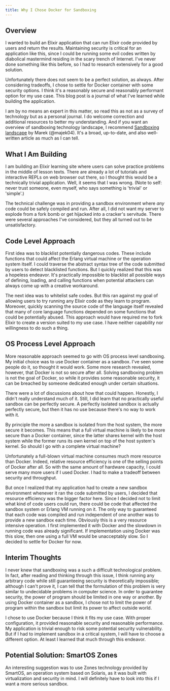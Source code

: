 ```yaml
---
title: Why I Chose Docker for Sandboxing
---
```


## Overview

I wanted to build an Elixir application that can run Elixir code provided by users and return the results. Maintaining security is critical for an application like this, since I could be running some evil codes written by diabolical mastermind residing in the scary trench of Internet. I've never done something like this before, so I had to research extensively for a good solution.

Unfortunately there does not seem to be a perfect solution, as always. After considering tradeoffs, I chose to settle for Docker container with some security options. I think it's a reasonably secure and reasonably performant option for my use case. This blog post is a journal of what I've learned while building the application.

I am by no means an expert in this matter, so read this as not as a survey of technology but as a personal journal. I do welcome correction and additional resources to better my understanding. And if you want an overview of sandboxing technology landscape, I recommend [Sandboxing landscape](https://idea.popcount.org/2017-03-28-sandboxing-lanscape/) by Marek (@majek04). It's a broad, up-to-date, and also well-written article as much as I can tell.

<!--more-->

## What I Am Building

I am building an Elixir learning site where users can solve practice problems in the middle of lesson texts. There are already a lot of tutorials and interactive REPLs on web browser out there, so I thought this would be a technically trivial application. Well, it seems that I was wrong. (Note to self: never trust someone, even myself, who says something is 'trivial' or 'simple'.)

The technical challenge was in providing a sandbox environment where *any* code could be safely compiled and run. After all, I did not want my server to explode from a fork bomb or get hijacked into a cracker's servitude. There were several approaches I've considered, but they all turned out to be unsatisfactory.

## Code Level Approach

First idea was to blacklist potentially dangerous codes. These include functions that could affect the Erlang virtual machine or the operation system itself. I could traverse the abstract syntax tree of the code submitted by users to detect blacklisted functions. But I quickly realized that this was a hopeless endeavor. It's practically impossible to blacklist all possible ways of defining, loading, and calling functions when potential attackers can always come up with a creative workaround.

The next idea was to whitelist safe codes. But this ran against my goal of allowing users to try running any Elixir code as they learn to program. Moreover, quickly scanning the source code of the language itself revealed that many of core language functions depended on some functions that could be potentially abused. This approach would have required me to fork Elixir to create a version suited to my use case. I have neither capability nor willingness to do such a thing.

## OS Process Level Approach

More reasonable approach seemed to go with OS process level sandboxing. My initial choice was to use Docker container as a sandbox. I've seen some people do it, so thought it would work. Some more research revealed, however, that Docker is not so secure after all. Solving sandboxing problem is not the goal of Docker, so while it provides some reasonable security, it can be breached by someone dedicated enough under certain situations.

There were a lot of discussions about how that could happen. Honestly, I didn't really understand much of it. Still, I did learn that no practically useful sandbox can be perfectly secure. A perfectly isolated sandbox is actually perfectly secure, but then it has no use because there's no way to work with it.

By principle the more a sandbox is isolated from the host system, the more secure it becomes. This means that a full virtual machine is likely to be more secure than a Docker container, since the latter shares kernel with the host system while the former runs its own kernel on top of the host system's kernel. So should I go with a complete virtual machine?

Unfortunately a full-blown virtual machine consumes much more resource than Docker. Indeed, relative resource efficiency is one of the selling points of Docker after all. So with the same amount of hardware capacity, I could serve many more users if I used Docker. I had to make a tradeoff between security and throughput.

But once I realized that my application had to create a new sandbox environment whenever it ran the code submitted by users, I decided that resource efficiency was the bigger factor here. Since I decided not to limit what kind of code users could run, there could be code that affected the sandbox system or Erlang VM running on it. The only way to guaranteed that each code was compiled and run independent of one another was to provide a new sandbox each time. Obviously this is a very resource intensive operation. I first implemented it with Docker and the slowdown in running code was already significant. If implementation using Docker was this slow, then one using a full VM would be unacceptably slow. So I decided to settle for Docker for now.

## Interim Thoughts

I never knew that sandboxing was a such a difficult technological problem. In fact, after reading and thinking through this issue, I think running any arbitrary code while still guaranteeing security is theoretically impossible; although I can't prove it, I can tell that the formulation of this problem is very similar to undecidable problems in computer science. In order to guarantee security, the power of program should be limited in one way or another. By using Docker container as a sandbox, I chose not to limit the power of program within the sandbox but limit its power to affect outside world.

I chose to use Docker because I think it fits my use case. With proper configuration, it provided reasonable security and reasonable performance. My application is trivial enough to risk some potential security vulnerability. But if I had to implement sandbox in a critical system, I will have to choose a different option. At least I learned that much through this endeavor.

## Potential Solution: SmartOS Zones

An interesting suggestion was to use Zones technology provided by SmartOS, an operation system based on Solaris, as it was built with virtualization and security in mind. I will definitely have to look into this if I want a more serious sandbox.
